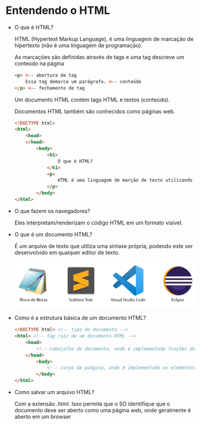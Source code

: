 # Entendendo o HTML

- O que é HTML?
    
    HTML (Hypertext Markup Language), é uma linguagem de marcação de hipertexto (não é uma linguagem de programação).
    
    As marcações são definidas através de tags e uma tag descreve um conteúdo na página
    
    ```html
    <p> <-- abertura de tag
    	Essa tag demarca um parágrafo. <-- conteúdo
    </p> <-- fechamento de tag
    ```
    
    Um documento HTML contém tags HTML e textos (conteúdo).
    
    Documentos HTML também são conhecidos como páginas web.
    
    ```html
    <!DOCTYPE html>
    <html>
    	<head>
    	</head>
    		<body>
    			<h1>
    				O que é HTML?
    			</h1>
    			<p>
    				HTML é uma linguagem de marção de texto utilizando estruturas para estruturar conteúdo de páginas web.
    			</p>
    		</body>
    </html>
    ```
    
- O que fazem os navegadores?
    
    Eles interpretam/renderizam o código HTML em um formato visível.
    
- O que é um documento HTML?
    
    É um arquivo de texto que utiliza uma sintaxe própria, podendo este ser desenvolvido em qualquer editor de texto.
    
    ![Untitled](Entendendo%20o%20HTML%209419d0e4695041fab10bd64dab623c2a/Untitled.png)
    
- Como é a estrutura básica de um documento HTML?
    
    ```html
    <!DOCTYPE html> <!-- tipo do documento -->
    <html> <!-- tag raíz de um documento HTML -->
    	<head>
    		<!-- cabeçalho do documento, onde é implementado funções do documento e não fica visível no browser -->
    	</head>
    		<body>
    			<!-- corpo da poágina, onde é implementado os elementos da página que ficam visíveis no browser -->
    		</body>
    </html>
    ```
    
- Como salvar um arquivo HTML?
    
    Com a extensão *.html*. Isso permite que o SO identifique que o documento deve ser aberto como uma página web, onde geralmente é aberto em um browser